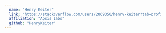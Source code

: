 ```yaml
---
  name: "Henry Keiter"
  link: "https://stackoverflow.com/users/2069350/henry-keiter?tab=profile"
  affiliation: "Apsis Labs"
  github: "HenryKeiter"
---
```

